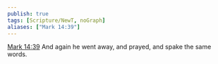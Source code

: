 ```yaml
---
publish: true
tags: [Scripture/NewT, noGraph]
aliases: ["Mark 14:39"]
---
```

[Mark 14:39](https://churchofjesuschrist.org/study/scriptures/nt/mark/14?lang=eng&id=p39#p39) And again he went away, and prayed, and spake the same words.
